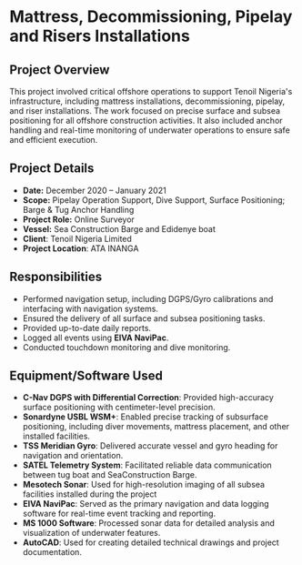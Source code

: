 # Mattress, Decommissioning, Pipelay and Risers Installations 

## Project Overview
This project involved critical offshore operations to support Tenoil Nigeria's infrastructure, including mattress installations, decommissioning, pipelay, and riser installations. The work focused on precise surface and subsea positioning for all offshore construction activities. It also included anchor handling and real-time monitoring of underwater operations to ensure safe and efficient execution.

## Project Details
- **Date:** December 2020 – January 2021  
- **Scope:** Pipelay Operation Support, Dive Support, Surface Positioning; Barge & Tug Anchor Handling  
- **Project Role:** Online Surveyor  
- **Vessel:** Sea Construction Barge and Edidenye boat
- **Client**: Tenoil Nigeria Limited
- **Project Location**: ATA INANGA

## Responsibilities
- Performed navigation setup, including DGPS/Gyro calibrations and interfacing with navigation systems.
- Ensured the delivery of all surface and subsea positioning tasks. 
- Provided up-to-date daily reports.
- Logged all events using **EIVA NaviPac**.
- Conducted touchdown monitoring and dive monitoring.


## Equipment/Software Used
- **C-Nav DGPS with Differential Correction**: Provided high-accuracy surface positioning with centimeter-level precision.  
- **Sonardyne USBL WSM+**: Enabled precise tracking of subsurface positioning, including diver movements, mattress placement, and other installed facilities.  
- **TSS Meridian Gyro**: Delivered accurate vessel and gyro heading for navigation and orientation.  
- **SATEL Telemetry System**: Facilitated reliable data communication between tug boat and SeaConstruction Barge.  
- **Mesotech Sonar**: Used for high-resolution imaging of all subsea facilities installed during the project 
- **EIVA NaviPac**: Served as the primary navigation and data logging software for real-time event tracking and reporting.  
- **MS 1000 Software**: Processed sonar data for detailed analysis and visualization of underwater features.  
- **AutoCAD**: Used for creating detailed technical drawings and project documentation.
